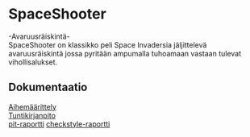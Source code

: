 # SpaceShooter
-Avaruusräiskintä-
<br>
SpaceShooter on klassikko peli Space Invadersia jäljittelevä avaruusräiskintä
jossa pyritään ampumalla tuhoamaan vastaan tulevat vihollisalukset.
<br>
## Dokumentaatio
[Aihemäärittely](Dokumentaatio/Aihemaarittely.md)
<br>
[Tuntikirjanpito](Dokumentaatio/Tuntikirjanpito.md)
<br>
[pit-raportti](https://htmlpreview.github.io/?https://github.com/Jokajoka/SpaceShooter/blob/master/Dokumentaatio/pit/201701261757/index.html)
[checkstyle-raportti](https://htmlpreview.github.io/?https://github.com/Jokajoka/SpaceShooter/blob/master/Dokumentaatio/site/checkstyle.html)
